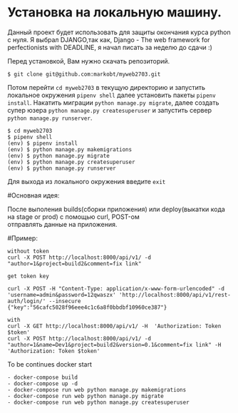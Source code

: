 # Установка на локальную машину.
Данный проект будет использовать для защиты окончания курса python c нуля.
Я выбрал DJANGO,так как, Django - The web framework for perfectionists with  DEADLINE, я начал писать за неделю до сдачи :)

Перед установкой, Вам нужно скачать репозиторий.

```
$ git clone git@github.com:markobt/myweb2703.git
```

Потом перейти  `cd myweb2703` в текущую директорию и запустить локальное окружения `pipenv shell` далее установить пакеты `pipenv install`.
Накатить миграции `python manage.py migrate`, далее создать супер юзера `python manage.py createsuperuser` и запустить сервер `python manage.py runserver`.

```
$ cd myweb2703
$ pipenv shell
(env) $ pipenv install
(env) $ python manage.py makemigrations
(env) $ python manage.py migrate
(env) $ python manage.py createsuperuser
(env) $ python manage.py runserver
```

Для выхода из локального окружения введите `exit`

#Основная идея:

После выполения builds(сборки приложения) или deploy(выкатки кода на stage or prod)  с помощью curl, POST-ом \
отправлять данные на приложения.

#Пример:

```
without token
curl -X POST http://localhost:8000/api/v1/ -d "author=1&project=build2&comment=fix link"

get token key

curl -X POST -H "Content-Type: application/x-www-form-urlencoded" -d 'username=admin&password=12qwaszx' 'http://localhost:8000/api/v1/rest-auth/login/' --insecure
{"key":"56cafc5028f96eee4c1c6a8f0bbdbf10960ce387"}

with
curl -X GET http://localhost:8000/api/v1/ -H  'Authorization: Token $token'
curl -X POST http://localhost:8000/api/v1/ -d "author=1&name=Dev1&project=build2&version=0.1&comment=fix link" -H 'Authorization: Token $token'
```

To be continues docker start

```
- docker-compose build
- docker-compose up -d
- docker-compose run web python manage.py makemigrations
- docker-compose run web python manage.py migrate
- docker-compose run web python manage.py createsuperuser
```
